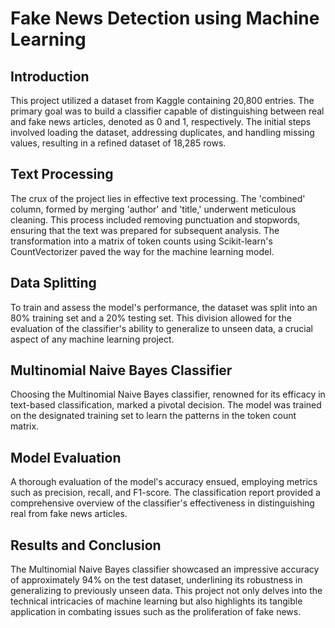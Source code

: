 # Fake News Detection using Machine Learning

## Introduction

This project utilized a dataset from Kaggle containing 20,800 entries. The primary goal was to build a classifier capable of distinguishing between real and fake news articles, denoted as 0 and 1, respectively. The initial steps involved loading the dataset, addressing duplicates, and handling missing values, resulting in a refined dataset of 18,285 rows.

## Text Processing

The crux of the project lies in effective text processing. The 'combined' column, formed by merging 'author' and 'title,' underwent meticulous cleaning. This process included removing punctuation and stopwords, ensuring that the text was prepared for subsequent analysis. The transformation into a matrix of token counts using Scikit-learn's CountVectorizer paved the way for the machine learning model.

## Data Splitting

To train and assess the model's performance, the dataset was split into an 80% training set and a 20% testing set. This division allowed for the evaluation of the classifier's ability to generalize to unseen data, a crucial aspect of any machine learning project.

## Multinomial Naive Bayes Classifier

Choosing the Multinomial Naive Bayes classifier, renowned for its efficacy in text-based classification, marked a pivotal decision. The model was trained on the designated training set to learn the patterns in the token count matrix.

## Model Evaluation

A thorough evaluation of the model's accuracy ensued, employing metrics such as precision, recall, and F1-score. The classification report provided a comprehensive overview of the classifier's effectiveness in distinguishing real from fake news articles.

## Results and Conclusion

The Multinomial Naive Bayes classifier showcased an impressive accuracy of approximately 94% on the test dataset, underlining its robustness in generalizing to previously unseen data. This project not only delves into the technical intricacies of machine learning but also highlights its tangible application in combating issues such as the proliferation of fake news.
